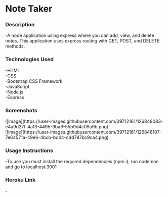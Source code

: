 <h1>Note Taker</h1>

<h3>Description</h3>
-A node application using express where you can add, view, and delete notes. This application uses express routing with GET, POST, and DELETE methods.

<h3>Technologies Used</h3>
-HTML<br>
-CSS<br>
-Bootstrap CSS Framework<br>
-JavaScript<br>
-Node.js<br>
-Express<br>

<h3>Screenshots</h3>
![image](https://user-images.githubusercontent.com/39712161/126848083-e4a9d27f-4a13-4495-9ba6-55b9d4c09a9b.png)
<br>
![image](https://user-images.githubusercontent.com/39712161/126848107-7e64571a-49e6-4bcb-bc44-c4d787bc9ca4.png)

<h3>Usage Instructions</h3>
-To use you must install the required dependencies (npm i), run nodemon and go to localhost:3001

<h3>Heroku Link</h3>
-
